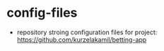 # config-files

* repository stroing configuration files for project: https://github.com/kurzelakamil/betting-app
